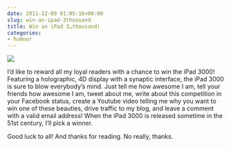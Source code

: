 ```yaml
---
date: 2011-12-09 01:05:16+00:00
slug: win-an-ipad-3thousand
title: Win an iPad 3…thousand!
categories:
- humour
---
```


![](http://wordbit.freehostia.com/wp-content/uploads/2011/12/ipad3000.jpg)

 

I’d like to reward all my loyal readers with a chance to win the iPad 3000! Featuring a holographic, 4D display with a synaptic interface, the iPad 3000 is sure to blow everybody’s mind. Just tell me how awesome I am, tell your friends how awesome I am, tweet about me, write about this competition in your Facebook status, create a Youtube video telling me why you want to win one of these beauties, drive traffic to my blog, and leave a comment with a valid email address! When the iPad 3000 is released sometime in the 51st century, I’ll pick a winner.

 

Good luck to all! And thanks for reading. No really, thanks.
